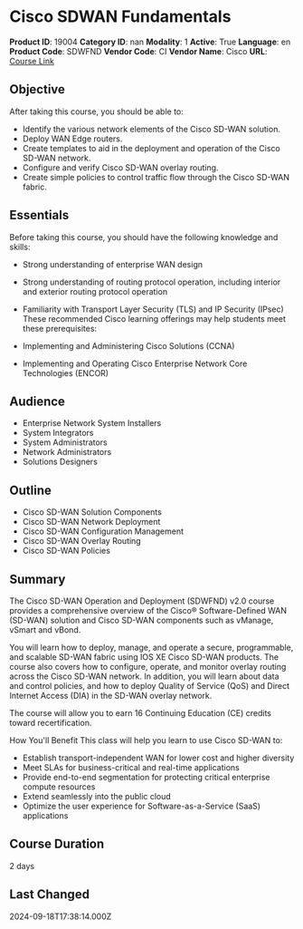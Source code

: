 # Cisco SDWAN Fundamentals

**Product ID**: 19004
**Category ID**: nan
**Modality**: 1
**Active**: True
**Language**: en
**Product Code**: SDWFND
**Vendor Code**: CI
**Vendor Name**: Cisco
**URL**: [Course Link](https://www.fastlaneus.com/course/cisco-sdwfnd)

## Objective
After taking this course, you should be able to:



- Identify the various network elements of the Cisco SD-WAN solution.
- Deploy WAN Edge routers.
- Create templates to aid in the deployment and operation of the Cisco SD-WAN network.
- Configure and verify Cisco SD-WAN overlay routing.
- Create simple policies to control traffic flow through the Cisco SD-WAN fabric.

## Essentials
Before taking this course, you should have the following knowledge and skills:



- Strong understanding of enterprise WAN design
- Strong understanding of routing protocol operation, including interior and exterior routing protocol operation
- Familiarity with Transport Layer Security (TLS) and IP Security (IPsec)
These recommended Cisco learning offerings may help students meet these prerequisites:



- Implementing and Administering Cisco Solutions (CCNA)
- Implementing and Operating Cisco Enterprise Network Core Technologies (ENCOR)

## Audience
- Enterprise Network System Installers
- System Integrators
- System Administrators
- Network Administrators
- Solutions Designers

## Outline
- Cisco SD-WAN Solution Components
- Cisco SD-WAN Network Deployment
- Cisco SD-WAN Configuration Management
- Cisco SD-WAN Overlay Routing
- Cisco SD-WAN Policies

## Summary
The Cisco SD-WAN Operation and Deployment (SDWFND) v2.0 course provides a comprehensive overview of the Cisco® Software-Defined WAN (SD-WAN) solution and Cisco SD-WAN components such as vManage, vSmart and vBond.

You will learn how to deploy, manage, and operate a secure, programmable, and scalable SD-WAN fabric using IOS XE Cisco SD-WAN products. The course also covers how to configure, operate, and monitor overlay routing across the Cisco SD-WAN network. In addition, you will learn about data and control policies, and how to deploy Quality of Service (QoS) and Direct Internet Access (DIA) in the SD-WAN overlay network.

The course will allow you to earn 16 Continuing Education (CE) credits toward recertification.

How You'll Benefit
This class will help you learn to use Cisco SD-WAN to:



- Establish transport-independent WAN for lower cost and higher diversity
- Meet SLAs for business-critical and real-time applications
- Provide end-to-end segmentation for protecting critical enterprise compute resources
- Extend seamlessly into the public cloud
- Optimize the user experience for Software-as-a-Service (SaaS) applications

## Course Duration
2 days

## Last Changed
2024-09-18T17:38:14.000Z

